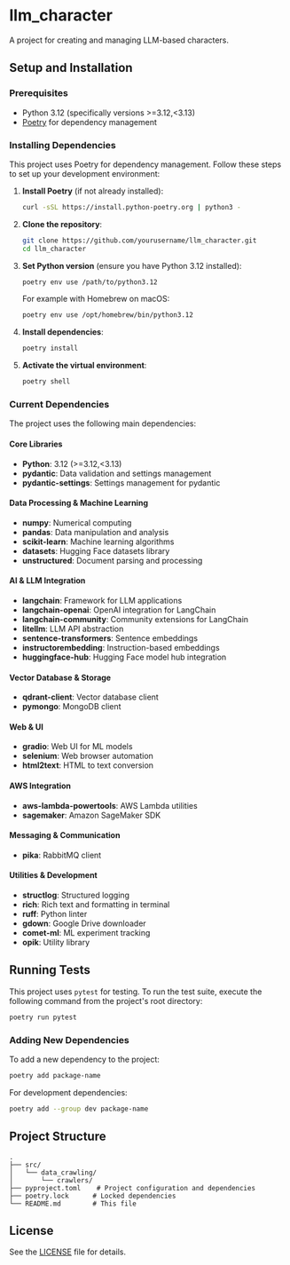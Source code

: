 # llm_character

A project for creating and managing LLM-based characters.

## Setup and Installation

### Prerequisites

- Python 3.12 (specifically versions >=3.12,<3.13)
- [Poetry](https://python-poetry.org/) for dependency management

### Installing Dependencies

This project uses Poetry for dependency management. Follow these steps to set up your development environment:

1. **Install Poetry** (if not already installed):

   ```bash
   curl -sSL https://install.python-poetry.org | python3 -
   ```

2. **Clone the repository**:

   ```bash
   git clone https://github.com/yourusername/llm_character.git
   cd llm_character
   ```

3. **Set Python version** (ensure you have Python 3.12 installed):

   ```bash
   poetry env use /path/to/python3.12
   ```

   For example with Homebrew on macOS:
   ```bash
   poetry env use /opt/homebrew/bin/python3.12
   ```

4. **Install dependencies**:

   ```bash
   poetry install
   ```

5. **Activate the virtual environment**:

   ```bash
   poetry shell
   ```

### Current Dependencies

The project uses the following main dependencies:

#### Core Libraries
- **Python**: 3.12 (>=3.12,<3.13)
- **pydantic**: Data validation and settings management
- **pydantic-settings**: Settings management for pydantic

#### Data Processing & Machine Learning
- **numpy**: Numerical computing
- **pandas**: Data manipulation and analysis
- **scikit-learn**: Machine learning algorithms
- **datasets**: Hugging Face datasets library
- **unstructured**: Document parsing and processing

#### AI & LLM Integration
- **langchain**: Framework for LLM applications
- **langchain-openai**: OpenAI integration for LangChain
- **langchain-community**: Community extensions for LangChain
- **litellm**: LLM API abstraction
- **sentence-transformers**: Sentence embeddings
- **instructorembedding**: Instruction-based embeddings
- **huggingface-hub**: Hugging Face model hub integration

#### Vector Database & Storage
- **qdrant-client**: Vector database client
- **pymongo**: MongoDB client

#### Web & UI
- **gradio**: Web UI for ML models
- **selenium**: Web browser automation
- **html2text**: HTML to text conversion

#### AWS Integration
- **aws-lambda-powertools**: AWS Lambda utilities
- **sagemaker**: Amazon SageMaker SDK

#### Messaging & Communication
- **pika**: RabbitMQ client

#### Utilities & Development
- **structlog**: Structured logging
- **rich**: Rich text and formatting in terminal
- **ruff**: Python linter
- **gdown**: Google Drive downloader
- **comet-ml**: ML experiment tracking
- **opik**: Utility library

## Running Tests

This project uses `pytest` for testing. To run the test suite, execute the following command from the project's root directory:

```bash
poetry run pytest
```

### Adding New Dependencies

To add a new dependency to the project:

```bash
poetry add package-name
```

For development dependencies:

```bash
poetry add --group dev package-name
```

## Project Structure

```
.
├── src/
│   └── data_crawling/
│       └── crawlers/
├── pyproject.toml    # Project configuration and dependencies
├── poetry.lock      # Locked dependencies
└── README.md        # This file
```

## License

See the [LICENSE](LICENSE) file for details.